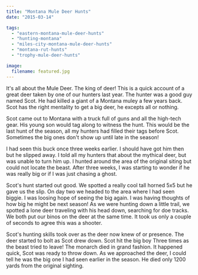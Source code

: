 ```yaml
---
title: "Montana Mule Deer Hunts"
date: "2015-03-14"

tags:
  - "eastern-montana-mule-deer-hunts"
  - "hunting-montana"
  - "miles-city-montana-mule-deer-hunts"
  - "montana-rut-hunts"
  - "trophy-mule-deer-hunts"

image:
  filename: featured.jpg
---
```


It's all about the Mule Deer. The king of deer! This is a quick account of a great deer taken by one of our hunters last year. The hunter was a good guy named Scot. He had killed a giant of a Montana muley a few years back. Scot has the right mentality to get a big deer, he excepts all or nothing.

Scot came out to Montana with a truck full of guns and all the high-tech gear. His young son would tag along to witness the hunt. This would be the last hunt of the season, all my hunters had filled their tags before Scot. Sometimes the big ones don't show up until late in the season!

I had seen this buck once three weeks earlier. I should have got him then but he slipped away. I told all my hunters that about the mythical deer, but was unable to turn him up. I hunted around the area of the original siting but could not locate the beast. After three weeks, I was starting to wonder if he was really big or if I was just chasing a ghost.

Scot's hunt started out good. We spotted a really cool tall horned 5x5 but he gave us the slip. On day two we headed to the area where I had seen biggie. I was loosing hope of seeing the big again. I was having thoughts of how big he might be next season! As we were hunting down a little trail, we spotted a lone deer traveling with his head down, searching for doe tracks. We both put our binos on the deer at the same time. It took us only a couple of seconds to agree this was a shooter.

Scot's hunting skills took over as the deer now knew of or presence. The deer started to bolt as Scot drew down. Scot hit the big boy Three times as the beast tried to leave! The monarch died in grand fashion. It happened quick, Scot was ready to throw down. As we approached the deer, I could tell he was the big one I had seen earlier in the season. He died only 1200 yards from the original sighting.

